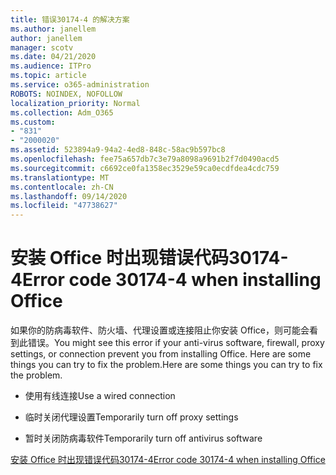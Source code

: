 ```yaml
---
title: 错误30174-4 的解决方案
ms.author: janellem
author: janellem
manager: scotv
ms.date: 04/21/2020
ms.audience: ITPro
ms.topic: article
ms.service: o365-administration
ROBOTS: NOINDEX, NOFOLLOW
localization_priority: Normal
ms.collection: Adm_O365
ms.custom:
- "831"
- "2000020"
ms.assetid: 523894a9-94a2-4ed8-848c-58ac9b597bc8
ms.openlocfilehash: fee75a657db7c3e79a8098a9691b2f7d0490acd5
ms.sourcegitcommit: c6692ce0fa1358ec3529e59ca0ecdfdea4cdc759
ms.translationtype: MT
ms.contentlocale: zh-CN
ms.lasthandoff: 09/14/2020
ms.locfileid: "47738627"
---
```

# <a name="error-code-30174-4-when-installing-office"></a><span data-ttu-id="c8db4-102">安装 Office 时出现错误代码30174-4</span><span class="sxs-lookup"><span data-stu-id="c8db4-102">Error code 30174-4 when installing Office</span></span>

<span data-ttu-id="c8db4-103">如果你的防病毒软件、防火墙、代理设置或连接阻止你安装 Office，则可能会看到此错误。</span><span class="sxs-lookup"><span data-stu-id="c8db4-103">You might see this error if your anti-virus software, firewall, proxy settings, or connection prevent you from installing Office.</span></span> <span data-ttu-id="c8db4-104">Here are some things you can try to fix the problem.</span><span class="sxs-lookup"><span data-stu-id="c8db4-104">Here are some things you can try to fix the problem.</span></span>
  
- <span data-ttu-id="c8db4-105">使用有线连接</span><span class="sxs-lookup"><span data-stu-id="c8db4-105">Use a wired connection</span></span>

- <span data-ttu-id="c8db4-106">临时关闭代理设置</span><span class="sxs-lookup"><span data-stu-id="c8db4-106">Temporarily turn off proxy settings</span></span>

- <span data-ttu-id="c8db4-107">暂时关闭防病毒软件</span><span class="sxs-lookup"><span data-stu-id="c8db4-107">Temporarily turn off antivirus software</span></span>

[<span data-ttu-id="c8db4-108">安装 Office 时出现错误代码30174-4</span><span class="sxs-lookup"><span data-stu-id="c8db4-108">Error code 30174-4 when installing Office</span></span>](https://support.office.com/article/5d5551db-266f-47b3-93fc-d51c2e8f4c0b?wt.mc_id=Alchemy_ClientDIA)
  